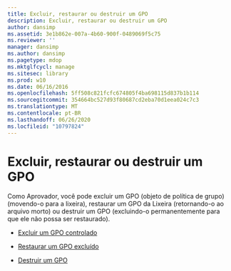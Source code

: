 ```yaml
---
title: Excluir, restaurar ou destruir um GPO
description: Excluir, restaurar ou destruir um GPO
author: dansimp
ms.assetid: 3e1b862e-007a-4b60-900f-0489069f5c75
ms.reviewer: ''
manager: dansimp
ms.author: dansimp
ms.pagetype: mdop
ms.mktglfcycl: manage
ms.sitesec: library
ms.prod: w10
ms.date: 06/16/2016
ms.openlocfilehash: 5ff508c821fcfc674805f4ba698115d837b1b114
ms.sourcegitcommit: 354664bc527d93f80687cd2eba70d1eea024c7c3
ms.translationtype: MT
ms.contentlocale: pt-BR
ms.lasthandoff: 06/26/2020
ms.locfileid: "10797824"
---
```

# Excluir, restaurar ou destruir um GPO


Como Aprovador, você pode excluir um GPO (objeto de política de grupo) (movendo-o para a lixeira), restaurar um GPO da Lixeira (retornando-o ao arquivo morto) ou destruir um GPO (excluindo-o permanentemente para que ele não possa ser restaurado).

-   [Excluir um GPO controlado](delete-a-controlled-gpo-agpm30ops.md)

-   [Restaurar um GPO excluído](restore-a-deleted-gpo-agpm30ops.md)

-   [Destruir um GPO](destroy-a-gpo-agpm30ops.md)

 

 





